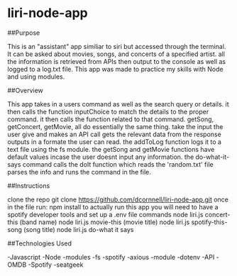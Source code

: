 # liri-node-app

##Purpose

This is an "assistant" app similiar to siri but accessed through the terminal. It can be asked about movies, songs, and concerts of a specified artist. all the information is retrieved from APIs then output to the console as well as logged to a log.txt file. This app was made to practice my skills with Node and using modules.

##Overview

This app takes in a users command as well as the search query or details. it then calls the function inputChoice to match the details to the proper command. it then calls the function related to that command. getSong, getConcert, getMovie, all do essentially the same thing. take the input the user give and makes an API call gets the relevant data from the response outputs in a formate the user can read. the addToLog function logs it to a text file using the fs module. the getSong and getMovie functions have default values incase the user doesnt input any information. the do-what-it-says command calls the doIt function which reads the 'random.txt' file parses the info and runs the command in the file.

##Instructions

clone the repo git clone https://github.com/dcornnell/liri-node-app.git
once in the file run: npm install
to actually run this app you will need to have a spotify developer tools and set up a .env file
commands
node liri.js concert-this (band name) 
node liri.js movie-this (movie title)
node liri.js spotify-this-song (song title)
node liri.js do-what it says

##Technologies Used

-Javascript
-Node
-modules
-fs
-spotify
-axious
-module
-dotenv
-API
-OMDB
-Spotify
-seatgeek

